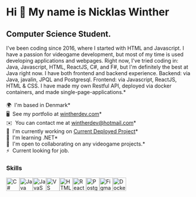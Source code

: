 Hi 👋 My name is Nicklas Winther
================================
Computer Science Student.
-------------------------
I've been coding since 2016, where I started with HTML and Javascript. I have a passion for videogame development, but most of my time is used developing applications and webpages. Right now, I've tried coding in: Java, Javascript, HTML, ReactJS, C#, and F#, but I'm definitely the best at Java right now. I have both frontend and backend experience. Backend: via Java, javalin, JPQL and Postgresql. Frontend: via Javascript, ReactJS, HTML & CSS. I have made my own Restful API, deployed via docker containers, and made single-page-applications.* 
<br>
<br>
🌍  I'm based in Denmark* 
<br>
🖥️  See my portfolio at [wintherdev.com](http://home.wintherdev.com/)* 
<br>
✉️  You can contact me at [wintherdev@hotmail.com](mailto:wintherdev@hotmail.com)* 
<br>
🚀  I'm currently working on [Current Deployed Project](http://yapp.wintherdev.com/)* 
<br>
🧠  I'm learning .NET* 
<br>
🤝  I'm open to collaborating on any videogame projects.* 
<br>
⚡  Current looking for job.
<br>

### Skills


<p align="left">
<a href="https://docs.microsoft.com/en-us/dotnet/csharp/" target="_blank" rel="noreferrer"><img src="https://raw.githubusercontent.com/danielcranney/readme-generator/main/public/icons/skills/csharp-colored.svg" width="36" height="36" alt="C#" /></a><a href="https://www.oracle.com/java/" target="_blank" rel="noreferrer"><img src="https://raw.githubusercontent.com/danielcranney/readme-generator/main/public/icons/skills/java-colored.svg" width="36" height="36" alt="Java" /></a><a href="https://developer.mozilla.org/en-US/docs/Web/JavaScript" target="_blank" rel="noreferrer"><img src="https://raw.githubusercontent.com/danielcranney/readme-generator/main/public/icons/skills/javascript-colored.svg" width="36" height="36" alt="JavaScript" /></a><a href="https://code.visualstudio.com/" target="_blank" rel="noreferrer"><img src="https://raw.githubusercontent.com/danielcranney/readme-generator/main/public/icons/skills/visualstudiocode.svg" width="36" height="36" alt="VS Code" /></a><a href="https://developer.mozilla.org/en-US/docs/Glossary/HTML5" target="_blank" rel="noreferrer"><img src="https://raw.githubusercontent.com/danielcranney/readme-generator/main/public/icons/skills/html5-colored.svg" width="36" height="36" alt="HTML5" /></a><a href="https://reactjs.org/" target="_blank" rel="noreferrer"><img src="https://raw.githubusercontent.com/danielcranney/readme-generator/main/public/icons/skills/react-colored.svg" width="36" height="36" alt="React" /></a><a href="https://www.postgresql.org/" target="_blank" rel="noreferrer"><img src="https://raw.githubusercontent.com/danielcranney/readme-generator/main/public/icons/skills/postgresql-colored.svg" width="36" height="36" alt="PostgreSQL" /></a><a href="https://www.figma.com/" target="_blank" rel="noreferrer"><img src="https://raw.githubusercontent.com/danielcranney/readme-generator/main/public/icons/skills/figma-colored.svg" width="36" height="36" alt="Figma" /></a><a href="https://www.docker.com/" target="_blank" rel="noreferrer"><img src="https://raw.githubusercontent.com/danielcranney/readme-generator/main/public/icons/skills/docker-colored.svg" width="36" height="36" alt="Docker" /></a></p>
